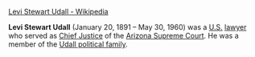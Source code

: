 ﻿[Levi Stewart Udall - Wikipedia](https://en.wikipedia.org/wiki/Levi_Stewart_Udall)

**Levi Stewart Udall** (January 20, 1891 – May 30, 1960) was a [U.S.](https://en.wikipedia.org/wiki/United_States "United States") [lawyer](https://en.wikipedia.org/wiki/Lawyer "Lawyer") who served as [Chief Justice](https://en.wikipedia.org/wiki/Chief_Justice "Chief Justice") of the [Arizona Supreme Court](https://en.wikipedia.org/wiki/Arizona_Supreme_Court "Arizona Supreme Court"). He was a member of the [Udall political family](https://en.wikipedia.org/wiki/Udall_family "Udall family").